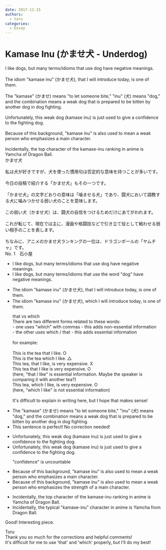 ```yaml
---
date: 2017-11-15
authors:
  - toru
categories:
  - Essay
---
```


<h1 id="subject_show">Kamase Inu (かませ犬 - Underdog)</h1>
<div class="date" hidden>Nov 15, 2017 12:21</div>
<div id="post"><div id="body_show_ori">
I like dogs, but many terms/idioms that use dog have negative meanings.<br/><br/>The idiom "kamase inu" (かませ犬), that I will introduce today, is one of them.<br/><br/>The "kamase" (かませ) means "to let someone bite," "inu" (犬) means "dog," and the combination means a weak dog that is prepared to be bitten by another dog in dog fighting.<br/><br/>Unfortunately, this weak dog (kamase inu) is just used to give a confidence to the fighting dog.<br/><br/>Because of this background, "kamase inu" is also used to mean a weak person who emphasizes a main character.<br/><br/>Incidentally, the top character of the kamase-inu ranking in anime is Yamcha of Dragon Ball.
</div></div>

<!-- more -->

<div id="post_ja"><div id="body_show_mo">
かませ犬<br/><br/>私は犬が好きですが、犬を使った慣用句は否定的な意味を持つことが多いです。<br/><br/>今日の投稿で紹介する「かませ犬」もその一つです。<br/><br/>「かませ犬」の文字どおりの意味は「噛ませる犬」であり、闘犬において調教する犬に噛みつかせる弱い犬のことを意味します。<br/><br/>この弱い犬（かませ犬）は、闘犬の自信をつけるためだけにあてがわれます。<br/><br/>これが転じて、現在では主に、漫画や格闘技などで引き立て役として戦わせる弱い相手のことを表します。<br/><br/>ちなみに、アニメのかませ犬ランキングの一位は、ドラゴンボールの「ヤムチャ」です。
</div></div>
<div id="block"><div class="first_name"> No. 1　<span class="just_name">石小屋</span></div><div id="block2">
<ul class="correction_field">
<li class="incorrect">I like dogs, but many terms/idioms that use dog have negative meanings.</li>
<li class="corrected correct">
I like dogs, but many terms/idioms that use <span class="f_gray">the word </span>"dog" have negative meanings.
</li>
</ul>
<ul class="correction_field">
<li class="incorrect">The idiom "kamase inu" (かませ犬), that I will introduce today, is one of them.</li>
<li class="corrected correct">
The idiom "kamase inu" (かませ犬), <span class="f_blue">which</span> I will introduce today, is one of them.
<p class="correction_comment">that vs which<br/>There are two different forms related to these words:<br/>- one uses "which" with commas - this adds non-essential information<br/>- the other uses which / that - this adds essential information<br/><br/>for example:<br/><br/>This is the tea that I like. O<br/>This is the tea which I like. △<br/>This tea, that I like, is very expensive. X<br/>This tea that I like is very expensive. O <br/>   (here, "that I like" is essential information. Maybe the speaker is comparing it with another tea?)<br/>This tea, which I like, is very expensive. O <br/>   (here, "which I like" is not essential information)<br/><br/>It's difficult to explain in writing here, but I hope that makes sense!</p>
</li>
</ul>
<ul class="correction_field">
<li class="incorrect">The "kamase" (かませ) means "to let someone bite," "inu" (犬) means "dog," and the combination means a weak dog that is prepared to be bitten by another dog in dog fighting.</li>
<li class="corrected perfect">This sentence is perfect! No correction needed!</li>
</ul>
<ul class="correction_field">
<li class="incorrect">Unfortunately, this weak dog (kamase inu) is just used to give a confidence to the fighting dog.</li>
<li class="corrected correct">
Unfortunately, this weak dog (kamase inu) is just used to give <span class="sline"><span class="f_gray">a</span></span> confidence to the fighting dog.
<p class="correction_comment">"confidence" is uncountable</p>
</li>
</ul>
<ul class="correction_field">
<li class="incorrect">Because of this background, "kamase inu" is also used to mean a weak person who emphasizes a main character.</li>
<li class="corrected correct">
Because of this background, "kamase inu" is also used to mean a weak person who emphasizes <span class="f_gray">the strength of</span> a main character.
</li>
</ul>
<ul class="correction_field">
<li class="incorrect">Incidentally, the top character of the kamase-inu ranking in anime is Yamcha of Dragon Ball.</li>
<li class="corrected correct">
Incidentally, the <span class="f_gray">typical "kamase-inu" character</span> in anime is Yamcha <span class="f_blue">from</span> Dragon Ball.
</li>
</ul>
<p class="comment_small">
 Good! Interesting piece.
</p>

</div><div class="name"><span class="just_name">Toru</span><br>
Thank you so much for the corrections and helpful comments!<br/>It's difficult for me to use 'that' and 'which' properly, but I'll do my best!
</div>
</div>
